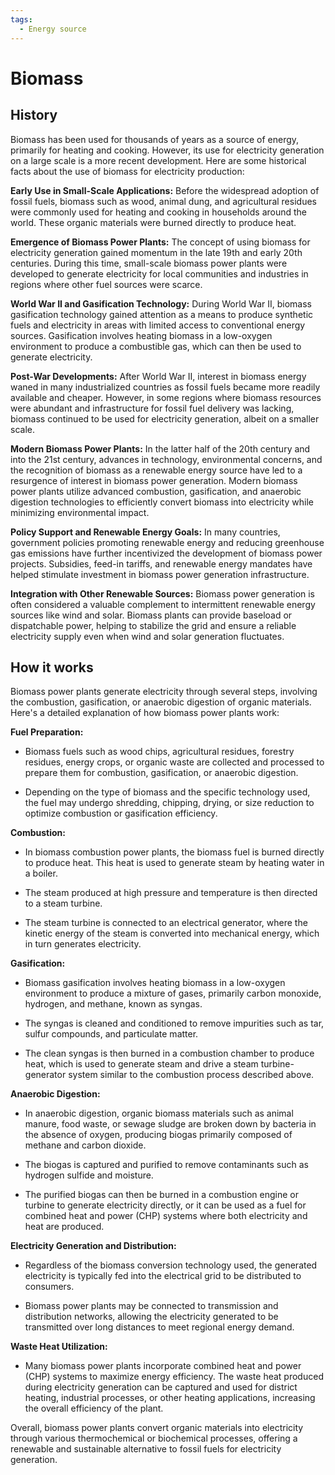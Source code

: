 ```yaml
---
tags:
  - Energy source
---
```


# Biomass

## History

Biomass has been used for thousands of years as a source of energy, primarily for heating and cooking. However, its use for electricity generation on a large scale is a more recent development. Here are some historical facts about the use of biomass for electricity production:

**Early Use in Small-Scale Applications:** Before the widespread adoption of fossil fuels, biomass such as wood, animal dung, and agricultural residues were commonly used for heating and cooking in households around the world. These organic materials were burned directly to produce heat.

**Emergence of Biomass Power Plants:** The concept of using biomass for electricity generation gained momentum in the late 19th and early 20th centuries. During this time, small-scale biomass power plants were developed to generate electricity for local communities and industries in regions where other fuel sources were scarce.

**World War II and Gasification Technology:** During World War II, biomass gasification technology gained attention as a means to produce synthetic fuels and electricity in areas with limited access to conventional energy sources. Gasification involves heating biomass in a low-oxygen environment to produce a combustible gas, which can then be used to generate electricity.

**Post-War Developments:** After World War II, interest in biomass energy waned in many industrialized countries as fossil fuels became more readily available and cheaper. However, in some regions where biomass resources were abundant and infrastructure for fossil fuel delivery was lacking, biomass continued to be used for electricity generation, albeit on a smaller scale.

**Modern Biomass Power Plants:** In the latter half of the 20th century and into the 21st century, advances in technology, environmental concerns, and the recognition of biomass as a renewable energy source have led to a resurgence of interest in biomass power generation. Modern biomass power plants utilize advanced combustion, gasification, and anaerobic digestion technologies to efficiently convert biomass into electricity while minimizing environmental impact.

**Policy Support and Renewable Energy Goals:** In many countries, government policies promoting renewable energy and reducing greenhouse gas emissions have further incentivized the development of biomass power projects. Subsidies, feed-in tariffs, and renewable energy mandates have helped stimulate investment in biomass power generation infrastructure.

**Integration with Other Renewable Sources:** Biomass power generation is often considered a valuable complement to intermittent renewable energy sources like wind and solar. Biomass plants can provide baseload or dispatchable power, helping to stabilize the grid and ensure a reliable electricity supply even when wind and solar generation fluctuates.

## How it works

Biomass power plants generate electricity through several steps, involving the combustion, gasification, or anaerobic digestion of organic materials. Here's a detailed explanation of how biomass power plants work:

**Fuel Preparation:**

   - Biomass fuels such as wood chips, agricultural residues, forestry residues, energy crops, or organic waste are collected and processed to prepare them for combustion, gasification, or anaerobic digestion.

   - Depending on the type of biomass and the specific technology used, the fuel may undergo shredding, chipping, drying, or size reduction to optimize combustion or gasification efficiency.

**Combustion:**

   - In biomass combustion power plants, the biomass fuel is burned directly to produce heat. This heat is used to generate steam by heating water in a boiler.

   - The steam produced at high pressure and temperature is then directed to a steam turbine.

   - The steam turbine is connected to an electrical generator, where the kinetic energy of the steam is converted into mechanical energy, which in turn generates electricity.

**Gasification:**

   - Biomass gasification involves heating biomass in a low-oxygen environment to produce a mixture of gases, primarily carbon monoxide, hydrogen, and methane, known as syngas.

   - The syngas is cleaned and conditioned to remove impurities such as tar, sulfur compounds, and particulate matter.

   - The clean syngas is then burned in a combustion chamber to produce heat, which is used to generate steam and drive a steam turbine-generator system similar to the combustion process described above.

**Anaerobic Digestion:**

   - In anaerobic digestion, organic biomass materials such as animal manure, food waste, or sewage sludge are broken down by bacteria in the absence of oxygen, producing biogas primarily composed of methane and carbon dioxide.

   - The biogas is captured and purified to remove contaminants such as hydrogen sulfide and moisture.

   - The purified biogas can then be burned in a combustion engine or turbine to generate electricity directly, or it can be used as a fuel for combined heat and power (CHP) systems where both electricity and heat are produced.

**Electricity Generation and Distribution:**

   - Regardless of the biomass conversion technology used, the generated electricity is typically fed into the electrical grid to be distributed to consumers.

   - Biomass power plants may be connected to transmission and distribution networks, allowing the electricity generated to be transmitted over long distances to meet regional energy demand.

**Waste Heat Utilization:**

   - Many biomass power plants incorporate combined heat and power (CHP) systems to maximize energy efficiency. The waste heat produced during electricity generation can be captured and used for district heating, industrial processes, or other heating applications, increasing the overall efficiency of the plant.

Overall, biomass power plants convert organic materials into electricity through various thermochemical or biochemical processes, offering a renewable and sustainable alternative to fossil fuels for electricity generation.